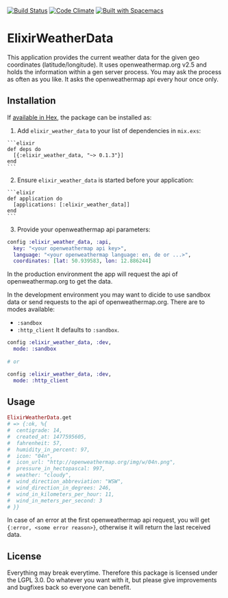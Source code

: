 [![Build Status](https://travis-ci.org/the-guitarman/elixir_weather_data.svg?branch=master)](https://travis-ci.org/the-guitarman/elixir_weather_data)
[![Code Climate](https://codeclimate.com/github/the-guitarman/elixir_weather_data/badges/gpa.svg)](https://codeclimate.com/github/the-guitarman/elixir_weather_data)
[![Built with Spacemacs](https://cdn.rawgit.com/syl20bnr/spacemacs/442d025779da2f62fc86c2082703697714db6514/assets/spacemacs-badge.svg)](http://github.com/syl20bnr/spacemacs)

# ElixirWeatherData

This application provides the current weather data for the given geo coordinates (latitude/longitude). It uses openweathermap.org v2.5 and holds the information within a gen server process. You may ask the process as often as you like. It asks the openweathermap api every hour once only.

## Installation

If [available in Hex](https://hex.pm/docs/publish), the package can be installed as:

  1. Add `elixir_weather_data` to your list of dependencies in `mix.exs`:

    ```elixir
    def deps do
      [{:elixir_weather_data, "~> 0.1.3"}]
    end
    ```

  2. Ensure `elixir_weather_data` is started before your application:

    ```elixir
    def application do
      [applications: [:elixir_weather_data]]
    end
    ```

  3. Provide your openweathermap api parameters:

  ```elixir
  config :elixir_weather_data, :api, 
    key: "<your openweathermap api key>",
    language: "<your openweathermap language: en, de or ...>",
    coordinates: [lat: 50.939583, lon: 12.886244]
  ```
  
  In the production environment the app will request the api of openweathermap.org to get the data. 
  
  In the development environment you may want to dicide to use sandbox data or send requests to the api of openweathermap.org. There are to modes available:
  - `:sandbox`
  - `:http_client`
  It defaults to `:sandbox`.
  
  ```elixir
  config :elixir_weather_data, :dev,
    mode: :sandbox
    
  # or
  
  config :elixir_weather_data, :dev,
    mode: :http_client
  ```

## Usage

  ```elixir
  ElixirWeatherData.get
  # => {:ok, %{
  #  centigrade: 14, 
  #  created_at: 1477595605, 
  #  fahrenheit: 57,
  #  humidity_in_percent: 97, 
  #  icon: "04n",
  #  icon_url: "http://openweathermap.org/img/w/04n.png",
  #  pressure_in_hectopascal: 997, 
  #  weather: "cloudy",
  #  wind_direction_abbreviation: "WSW", 
  #  wind_direction_in_degrees: 246,
  #  wind_in_kilometers_per_hour: 11, 
  #  wind_in_meters_per_second: 3
  # }}
  ```
  
  In case of an error at the first openweathermap api request, you will get `{:error, <some error reason>}`, otherwise it will return the last received data. 
  
## License

Everything may break everytime. Therefore this package is licensed under the LGPL 3.0. Do whatever you want with it, but please give improvements and bugfixes back so everyone can benefit.
